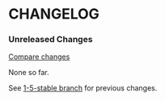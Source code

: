 # CHANGELOG

### Unreleased Changes

[Compare changes](https://github.com/codevise/pageflow-progress-navigation-bar/compare/1-5-stable...master)

None so far.

See
[1-5-stable branch](https://github.com/codevise/pageflow-progress-navigation-bar/blob/1-5-stable/CHANGELOG.md)
for previous changes.
